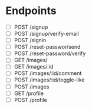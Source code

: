 # Endpoints

- [ ] POST /signup
- [ ] POST /signup/verify-email
- [ ] POST /signin
- [ ] POST /reset-passwor/send
- [ ] POST /reset-password/verify
- [ ] GET /images/
- [ ] GET /images/:id
- [ ] POST /images/:id/comment
- [ ] POST /images/:id/toggle-like
- [ ] POST /images
- [ ] GET /profile
- [ ] POST /profile